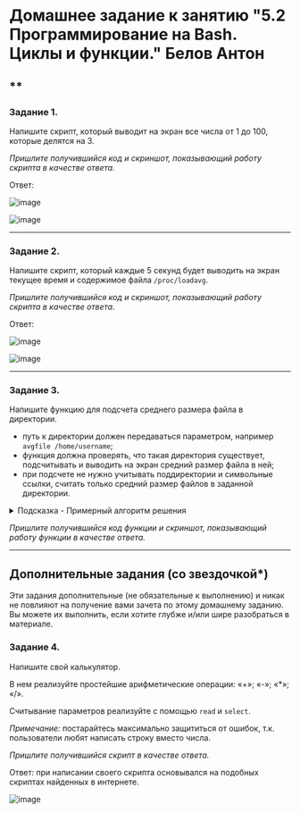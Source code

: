 # Домашнее задание к занятию "5.2 Программирование на Bash. Циклы и функции."  Белов Антон
**
------
### Задание 1.

Напишите скрипт, который выводит на экран все числа от 1 до 100, которые делятся на 3.

*Пришлите получившийся код и скриншот, показывающий работу скрипта в качестве ответа.*

Ответ:

![image](https://user-images.githubusercontent.com/107868869/197555264-33ef9afe-fe58-4ea2-abc0-cf6af4df6634.png)

![image](https://user-images.githubusercontent.com/107868869/197554213-f6355bda-5e34-43ab-bb6a-a31892a99454.png)

------
### Задание 2.

Напишите скрипт, который каждые 5 секунд будет выводить на экран текущее время и содержимое файла `/proc/loadavg`.

*Пришлите получившийся код и скриншот, показывающий работу скрипта в качестве ответа.*

Ответ:

![image](https://user-images.githubusercontent.com/107868869/197554916-3102f41b-2c28-489e-bb80-1f09c0bf7847.png)

![image](https://user-images.githubusercontent.com/107868869/197555140-3a54bb89-154c-436a-aa63-208c7d10b92f.png)

------
### Задание 3.

Напишите функцию для подсчета среднего размера файла в директории. 

 - путь к директории должен передаваться параметром, например `avgfile /home/username`;
 - функция должна проверять, что такая директория существует, подсчитывать и выводить на экран средний размер файла в ней;
 - при подсчете не нужно учитывать поддиректории и символьные ссылки, считать только средний размер файлов в заданной директории.

<details>
  <summary>Подсказка - Примерный алгоритм решения</summary>

  1. В скрипте объявите функцию. Поместите аргумент в переменную с понятным названием. Проверьте, существует ли заданная в аргументе директория с помощью if.

  2. Внутри функции объявите вспомогательные переменные. Одна переменная будет служить для сохранения суммы размеров всех файлов в директории, а другая будет содержать количество файлов.

  3. Для перебора файлов внутри директории используйте цикл for.

  4. Внутри цикла с помощью if проверяйте, является ли данный объект файлом.

  5. Если это файл, то к переменной суммы добавляйте размер файла и увеличивайте на один переменную с количеством файлов (получить размер одного файла можно с помощью `stat -c "%s" filename`).

  6. После выхода из цикла for (перебора всех файлов в директории), разделите значение переменной с суммой размеров файлов на количество этих файлов и выведите результат на экран.

  7. В конце скрипта, вызовите только что написанную функцию с аргументом, например `avgfile $1`

  8. Запускайте скрипт `./script3.sh /home/username` и смотрите результат. Если все работает, можно добавить данную функцию к себе в .bash_profile и использовать для работы.

</details>


*Пришлите получившийся код функции и скриншот, показывающий работу функции в качестве ответа.*

------
## Дополнительные задания (со звездочкой*)

Эти задания дополнительные (не обязательные к выполнению) и никак не повлияют на получение вами зачета по этому домашнему заданию. Вы можете их выполнить, если хотите глубже и/или шире разобраться в материале.

### Задание 4.

Напишите свой калькулятор.

В нем реализуйте простейшие арифметические операции:  «+»; «-»; «*»; «/».
 
Считывание параметров реализуйте с помощью `read` и `select`.

*Примечание:* постарайтесь максимально защититься от ошибок, т.к. пользователи любят написать строку вместо числа.

*Пришлите получившийся скрипт в качестве ответа.*

Ответ: при написании своего скрипта основывался на подобных скриптах найденных в интернете.

![image](https://user-images.githubusercontent.com/107868869/197556201-cba049d6-453a-4d06-b336-9775c7dc7455.png)


 
